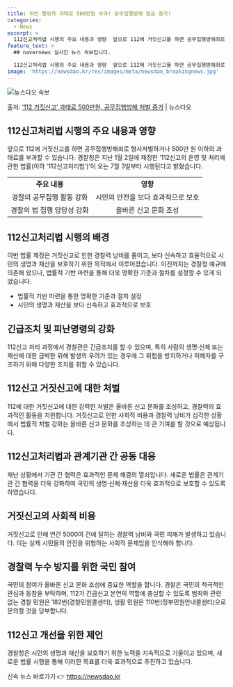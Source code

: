 ```yaml
---
title: 위반 행위자 과태료 500만원 부과! 공무집행방해 벌금 증가!
categories:
  - News
excerpt: >
  112신고처리법 시행의 주요 내용과 영향  앞으로 112에 거짓신고를 하면 공무집행방해죄로 형사처벌하거나 5…
feature_text: >
  ## navernews 실시간 뉴스 속보입니다.

  112신고처리법 시행의 주요 내용과 영향  앞으로 112에 거짓신고를 하면 공무집행방해죄로 형사처벌하거나 5…
image: 'https://newsdao.kr/res/images/meta/newsdao_breakingnews.jpg'
---
```


![뉴스다오 속보](https://newsdao.kr/res/images/meta/newsdao_breakingnews.jpg)

<p>출처: <a href="https://newsdao.kr/4389" rel="dofollow">‘112 거짓신고’ 과태료 500만원, 공무집행방해 처벌 증가</a> | 뉴스다오</p>

<h2 data-ke-size="size26">112신고처리법 시행의 주요 내용과 영향</h2>
<p data-ke-size="size16">앞으로 112에 거짓신고를 하면 공무집행방해죄로 형사처벌하거나 500만 원 이하의 과태료를 부과할 수 있습니다. 경찰청은 지난 1월 2일에 제정한 ‘112신고의 운영 및 처리에 관한 법률(이하 ‘112신고처리법’)’이 오는 7월 3일부터 시행된다고 밝혔습니다.</p>

<table>
  <tr>
    <td style="text-align: center; height: 17px;"><b>주요 내용</b></td>
    <td style="text-align: center; height: 17px;"><b>영향</b></td>
  </tr>
  <tr>
    <td style="text-align: center; height: 17px;">경찰의 공무집행 활동 강화</td>
    <td style="text-align: center; height: 17px;">시민의 안전을 보다 효과적으로 보호</td>
  </tr>
  <tr>
    <td style="text-align: center; height: 17px;">경찰의 법 집행 당당성 강화</td>
    <td style="text-align: center; height: 17px;">올바른 신고 문화 조성</td>
  </tr>
</table>

<h2 data-ke-size="size26">112신고처리법 시행의 배경</h2>
<p data-ke-size="size16">이번 법률 제정은 거짓신고로 인한 경찰력 낭비를 줄이고, 보다 신속하고 효율적으로 시민의 생명과 재산을 보호하기 위한 목적에서 이루어졌습니다. 이전까지는 경찰청 예규에 의존해 왔으나, 법률적 기반 마련을 통해 더욱 명확한 기준과 절차를 설정할 수 있게 되었습니다.</p>

<ul>
  <li>법률적 기반 마련을 통한 명확한 기준과 절차 설정</li>
  <li>시민의 생명과 재산을 보다 신속하고 효과적으로 보호</li>
</ul>

<h2 data-ke-size="size26">긴급조치 및 피난명령의 강화</h2>
<p data-ke-size="size16">112신고 처리 과정에서 경찰관은 긴급조치를 할 수 있으며, 특히 사람의 생명·신체 또는 재산에 대한 급박한 위해 발생의 우려가 있는 경우에 그 위헙을 방지하거나 피해자를 구조하기 위해 다양한 조치를 취할 수 있습니다.</p>

<h2 data-ke-size="size26">112신고 거짓신고에 대한 처벌</h2>
<p data-ke-size="size16">112에 대한 거짓신고에 대한 강력한 처벌은 올바른 신고 문화를 조성하고, 경찰력의 효과적인 활동을 지원합니다. 거짓신고로 인한 사회적 비용과 경찰력 낭비가 심각한 상황에서 법률적 처벌 강화는 올바른 신고 문화를 조성하는 데 큰 기여를 할 것으로 예상됩니다.</p>

<h2 data-ke-size="size26">112신고처리법과 관계기관 간 공동 대응</h2>
<p data-ke-size="size16">재난 상황에서 기관 간 협력은 효과적인 문제 해결의 열쇠입니다. 새로운 법률은 관계기관 간 협력을 더욱 강화하여 국민의 생명·신체·재산을 더욱 효과적으로 보호할 수 있도록 하였습니다.</p>

<h2 data-ke-size="size26">거짓신고의 사회적 비용</h2>
<p data-ke-size="size16">거짓신고로 인해 연간 5000여 건에 달하는 경찰력 낭비와 국민 피해가 발생하고 있습니다. 이는 실제 시민들의 안전을 위협하는 사회적 문제임을 인식해야 합니다.</p>

<h2 data-ke-size="size26">경찰력 누수 방지를 위한 국민 참여</h2>
<p data-ke-size="size16">국민의 참여가 올바른 신고 문화 조성에 중요한 역할을 합니다. 경찰은 국민의 적극적인 관심과 동참을 부탁하며, 112가 긴급신고 본연의 역할에 충실할 수 있도록 범죄와 관련 없는 경찰 민원은 182번(경찰민원콜센터), 생활 민원은 110번(정부민원안내콜센터)으로 문의할 것을 당부합니다.</p>

<h2 data-ke-size="size26">112신고 개선을 위한 제언</h2>
<p data-ke-size="size16">경찰청은 시민의 생명과 재산을 보호하기 위한 노력을 지속적으로 기울이고 있으며, 새로운 법률 시행을 통해 이러한 목표를 더욱 효과적으로 추진하고 있습니다.</p>
 

신속 뉴스 바로가기 👉 <a href="https://newsdao.kr" rel="dofollow">https://newsdao.kr</a>


